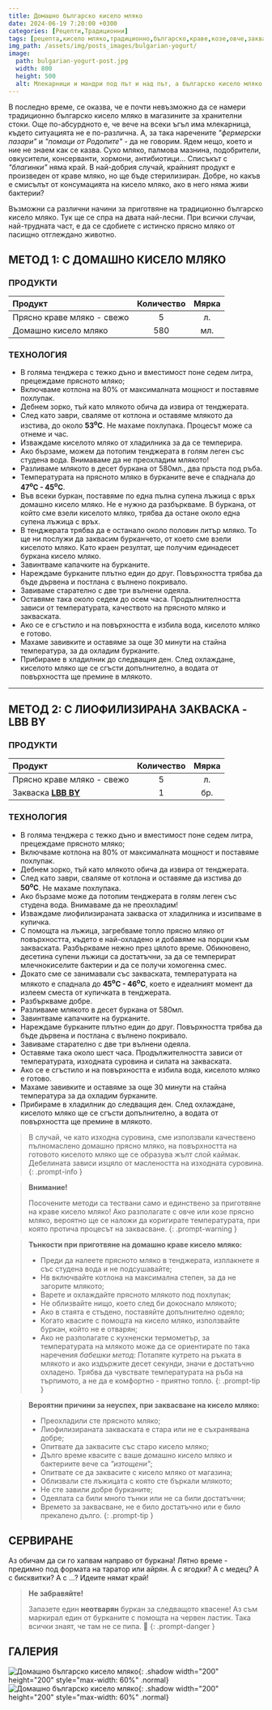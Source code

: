 ```yaml
---
title: Домашно българско кисело мляко
date: 2024-06-19 7:20:00 +0300
categories: [Рецепти,Традиционни]
tags: [рецепта,кисело мляко,традиционно,българско,краве,козе,овче,закваска,каймак,лактобацилус,булгарикус,стрептококус,Lactobacillus,bulgaricus,Streptococcus,thermophilus,йогурт,fermented,bulgarian,yogurt]   # TAG names should always be lowercase
img_path: /assets/img/posts_images/bulgarian-yogurt/
image:
  path: bulgarian-yogurt-post.jpg
  width: 800
  height: 500
  alt: Млекарници и мандри под път и над път, а българско кисело мляко - никъде!
---
```


В последно време, се оказва, че е почти невъзможно да се намери традиционно българско кисело мляко в магазините за хранителни стоки. Още по-абсурдното е, че вече на всеки ъгъл има млекарница, където ситуацията не е по-различна. А, за така наречените *"фермерски пазари"* и *"помаци от Родопите"* - да не говорим. Ядем нещо, което и ние не знаем как се казва. Сухо мляко, палмова мазнина, подобрители, овкусители, консерванти, хормони, антибиотици... Списъкът с *"благинки"* няма край. В най-добрия случай, крайният продукт е произведен от краве мляко, но ще бъде стерилизиран. Добре, но какъв е смисълът от консумацията на кисело мляко, ако в него няма живи бактерии?

Възможни са различни начини за приготвяне на традиционно българско кисело мляко. Тук ще се спра на двата най-лесни. При всички случаи, най-трудната част, е да се сдобиете с истинско прясно мляко от пасищно отглеждано животно.

## МЕТОД 1: С ДОМАШНО КИСЕЛО МЛЯКО

### **ПРОДУКТИ**

| Продукт                    |Количество  |Мярка   |
|:---------------------------|:----------:|:------:|
|Прясно краве мляко - свежо  |5           |л.      |
|Домашно кисело мляко        |580         |мл.     |

### **ТЕХНОЛОГИЯ**

- В голяма тенджера с тежко дъно и вместимост поне седем литра, прецеждаме прясното мляко;
- Включваме котлона на 80% от максималната мощност и поставяме похлупак.
- Дебнем зорко, тъй като млякото обича да извира от тенджерата.
- След като заври, сваляме от котлона и оставяме млякото да изстива, до около **53<sup>o</sup>C**. Не махаме похлупака. Процесът може са отнеме и час.
- Изваждаме киселото мляко от хладилника за да се темперира.
- Ако бързаме, можем да потопим тенджерата в голям леген със студена вода. Внимаваме да не преохладим млякото!
- Разливаме млякото в десет буркана от 580мл., два пръста под ръба.
- Температурата на прясното мляко в бурканите вече е спаднала до **47<sup>o</sup>C - 45<sup>o</sup>C**.
- Във всеки буркан, поставяме по една пълна супена лъжица с връх домашно кисело мляко. Не е нужно да разбъркваме. В буркана, от който сме взели киселото мляко, трябва да остане около една супена лъжица с връх.
- В тенджерата трябва да е останало около половин литър мляко. То ще ни послужи да заквасим бурканчето, от което сме взели киселото мляко. Като краен резултат, ще получим единадесет буркана кисело мляко.
- Завинтваме капачките на бурканите.
- Нареждаме бурканите плътно един до друг. Повърхността трябва да бъде дървена и постлана с вълнено покривало.
- Завиваме старателно с две три вълнени одеяла.
- Оставяме така около седем до осем часа. Продълнителността зависи от температурата, качеството на прясното мляко и закваската.
- Ако се е сгъстило и на повърхността е избила вода, киселото мляко е готово.
- Махаме завивките и оставяме за още 30 минути на стайна температура, за да охладим бурканите.
- Прибираме в хладилник до следващия ден. След охлаждане, киселото мляко ще се сгъсти допълнително, а водата от повърхността ще премине в млякото.

* * *

## МЕТОД 2: С ЛИОФИЛИЗИРАНА ЗАКВАСКА - LBB BY

### **ПРОДУКТИ**

| Продукт                    |Количество  |Мярка   |
|:---------------------------|:----------:|:------:|
|Прясно краве мляко - свежо  |5           |л.      |
|Закваска [**LBB BY**](https://lbbulgaricum.bg/%D0%B7%D0%B0%D0%BA%D0%B2%D0%B0%D1%81%D0%BA%D0%B8/%d0%b7%d0%b0%d0%ba%d0%b2%d0%b0%d1%81%d0%ba%d0%b0-%d0%b7%d0%b0-%d0%b1%d1%8a%d0%bb%d0%b3%d0%b0%d1%80%d1%81%d0%ba%d0%be-%d0%ba%d0%b8%d1%81%d0%b5%d0%bb%d0%be-%d0%bc%d0%bb%d1%8f%d0%ba%d0%be/)             |1           |бр.     |

### **ТЕХНОЛОГИЯ**

- В голяма тенджера с тежко дъно и вместимост поне седем литра, прецеждаме прясното мляко;
- Включваме котлона на 80% от максималната мощност и поставяме похлупак.
- Дебнем зорко, тъй като млякото обича да извира от тенджерата.
- След като заври, сваляме от котлона и оставяме да изстива до **50<sup>o</sup>C**. Не махаме похлупака.
- Ако бързаме може да потопим тенджерата в голям леген със студена вода. Внимаваме да не преохладим!
- Изваждаме лиофилизираната закваска от хладилника и изсипваме в купичка.
- С помощта на лъжица, загребваме топло прясно мляко от повърхността, където е най-охладено и добавяме на порции към закваската. Разбъркваме нежно през цялото време. Обикновено, десетина супени лъжици са достатъчни, за да се темперират млечнокиселите бактерии и да се получи хомогенна смес.
- Докато сме се занимавали със закваската, температурата на млякото е спаднала до **45<sup>o</sup>C - 46<sup>o</sup>C**, което е идеалният момент да излеем сместа от купичката в тенджерата.
- Разбъркваме добре.
- Разливаме млякото в десет буркана от 580мл.
- Завинтваме капачките на бурканите.
- Нареждаме бурканите плътно един до друг. Повърхността трябва да бъде дървена и постлана с вълнено покривало.
- Завиваме старателно с две три вълнени одеяла.
- Оставяме така около шест часа. Продължителността зависи от температурата, изходната суровина и силата на закваската.
- Ако се е сгъстило и на повърхността е избила вода, киселото мляко е готово.
- Махаме завивките и оставяме за още 30 минути на стайна температура за да охладим бурканите.
- Прибираме в хладилник до следващия ден. След охлаждане, киселото мляко ще се сгъсти допълнително, а водата от повърхността ще премине в млякото.

>В случай, че като изходна суровина, сме използвали качествено пълномаслено домашно прясно мляко, на повърхността на готовото киселото мляко ще се образува жълт слой каймак. Дебелината зависи изцяло от маслеността на изходната суровина.
{: .prompt-info }

> **Внимание!**
>
> Посочените методи са тествани само и единствено за приготвяне на краве кисело мляко! Ако разполагате с овче или козе прясно мляко, вероятно ще се наложи да коригирате температурата, при която протича процесът на заквасване.
{: .prompt-warning }

> **Тънкости при приготвяне на домашно краве кисело мляко:**
>
> - Преди да налеете прясното мляко в тенджерата, изплакнете я със студена вода и не подсушавайте;
> - Нв включвайте котлона на максимална степен, за да не загорите млякото;
> - Варете и охлаждайте прясното млякото под похлупак;
> - Не облизвайте нищо, което след би докоснало млякото;
> - Ако в стаята е стъдено, поставяйте допълнително одеяло;
> - Когато квасите с помощта на кисело мляко, използвайте буркан, който не е отварян;
> - Ако не разполагате с кухненски термометър, за температурата на млякото може да се ориентирате по така наречения *бабешки метод*: Потапяте кутрето на ръката в млякото и ако издържите десет секунди, значи е достатъчно охладено. Трябва да чувствате температурата на ръба на търпимото, а не да е комфортно - приятно топло.
{: .prompt-tip }

> **Вероятни причини за неуспех, при заквасване на кисело мляко:**
>
> - Преохладили сте прясното мляко;
> - Лиофилизираната закваската е стара или не е съхранявана добре;
> - Опитвате да заквасите със старо кисело мляко;
> - Дълго време квасите с ваше домашно кисело мляко и бактериите вече са *"изтощени"*;
> - Опитвате се да заквасите с кисело мляко от магазина;
> - Облизвали сте лъжицата с която сте бъркали млякото;
> - Не сте завили добре бурканите;
> - Одеялата са били много тънки или не са били достатъчни;
> - Времето за заквасване, не е било достатъчно или е било прекалено дълго.
{: .prompt-tip }

## **СЕРВИРАНЕ**

Аз обичам да си го хапвам направо от буркана! Лятно време - предимно под формата на таратор или айрян. А с ягодки? А с медец? А с бисквитки? А с ...? Идеите нямат край!

> **Не забравяйте!**
>
> Запазете един **неотварян** буркан за следващото квасене! Аз съм маркирал един от бурканите с помощта на червен ластик. Така всички знаят, че там не се пипа. 👮
{: .prompt-danger }

## **ГАЛЕРИЯ**

![Домашно българско кисело мляко](bulgarian-yogurt-01.jpg){: .shadow width="200" height="200" style="max-width: 60%" .normal}
![Домашно българско кисело мляко](bulgarian-yogurt-02.jpg){: .shadow width="200" height="200" style="max-width: 60%" .normal}
